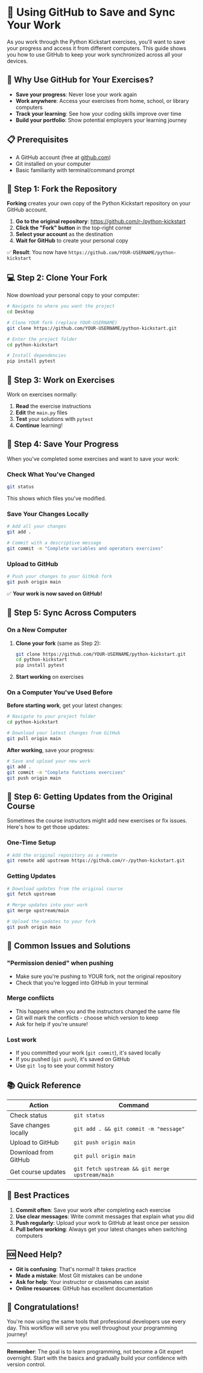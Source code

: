 # 🐙 Using GitHub to Save and Sync Your Work

As you work through the Python Kickstart exercises, you'll want to save your progress and access it from different computers. This guide shows you how to use GitHub to keep your work synchronized across all your devices.

## 🤔 Why Use GitHub for Your Exercises?

- **Save your progress**: Never lose your work again
- **Work anywhere**: Access your exercises from home, school, or library computers
- **Track your learning**: See how your coding skills improve over time
- **Build your portfolio**: Show potential employers your learning journey

## 📋 Prerequisites

- A GitHub account (free at [github.com](https://github.com))
- Git installed on your computer
- Basic familiarity with terminal/command prompt

## 🍴 Step 1: Fork the Repository

**Forking** creates your own copy of the Python Kickstart repository on your GitHub account.

1. **Go to the original repository**: https://github.com/r-/python-kickstart
2. **Click the "Fork" button** in the top-right corner
3. **Select your account** as the destination
4. **Wait for GitHub** to create your personal copy

✅ **Result**: You now have `https://github.com/YOUR-USERNAME/python-kickstart`

## 💻 Step 2: Clone Your Fork

Now download your personal copy to your computer:

```bash
# Navigate to where you want the project
cd Desktop

# Clone YOUR fork (replace YOUR-USERNAME)
git clone https://github.com/YOUR-USERNAME/python-kickstart.git

# Enter the project folder
cd python-kickstart

# Install dependencies
pip install pytest
```

## 📝 Step 3: Work on Exercises

Work on exercises normally:

1. **Read** the exercise instructions
2. **Edit** the `main.py` files
3. **Test** your solutions with `pytest`
4. **Continue** learning!

## 💾 Step 4: Save Your Progress

When you've completed some exercises and want to save your work:

### Check What You've Changed
```bash
git status
```
This shows which files you've modified.

### Save Your Changes Locally
```bash
# Add all your changes
git add .

# Commit with a descriptive message
git commit -m "Complete variables and operators exercises"
```

### Upload to GitHub
```bash
# Push your changes to your GitHub fork
git push origin main
```

✅ **Your work is now saved on GitHub!**

## 🔄 Step 5: Sync Across Computers

### On a New Computer

1. **Clone your fork** (same as Step 2):
   ```bash
   git clone https://github.com/YOUR-USERNAME/python-kickstart.git
   cd python-kickstart
   pip install pytest
   ```

2. **Start working** on exercises

### On a Computer You've Used Before

**Before starting work**, get your latest changes:
```bash
# Navigate to your project folder
cd python-kickstart

# Download your latest changes from GitHub
git pull origin main
```

**After working**, save your progress:
```bash
# Save and upload your new work
git add .
git commit -m "Complete functions exercises"
git push origin main
```

## 🔄 Step 6: Getting Updates from the Original Course

Sometimes the course instructors might add new exercises or fix issues. Here's how to get those updates:

### One-Time Setup
```bash
# Add the original repository as a remote
git remote add upstream https://github.com/r-/python-kickstart.git
```

### Getting Updates
```bash
# Download updates from the original course
git fetch upstream

# Merge updates into your work
git merge upstream/main

# Upload the updates to your fork
git push origin main
```

## 🚨 Common Issues and Solutions

### "Permission denied" when pushing
- Make sure you're pushing to YOUR fork, not the original repository
- Check that you're logged into GitHub in your terminal

### Merge conflicts
- This happens when you and the instructors changed the same file
- Git will mark the conflicts - choose which version to keep
- Ask for help if you're unsure!

### Lost work
- If you committed your work (`git commit`), it's saved locally
- If you pushed (`git push`), it's saved on GitHub
- Use `git log` to see your commit history

## 📚 Quick Reference

| Action | Command |
|--------|---------|
| Check status | `git status` |
| Save changes locally | `git add . && git commit -m "message"` |
| Upload to GitHub | `git push origin main` |
| Download from GitHub | `git pull origin main` |
| Get course updates | `git fetch upstream && git merge upstream/main` |

## 🎯 Best Practices

1. **Commit often**: Save your work after completing each exercise
2. **Use clear messages**: Write commit messages that explain what you did
3. **Push regularly**: Upload your work to GitHub at least once per session
4. **Pull before working**: Always get your latest changes when switching computers

## 🆘 Need Help?

- **Git is confusing**: That's normal! It takes practice
- **Made a mistake**: Most Git mistakes can be undone
- **Ask for help**: Your instructor or classmates can assist
- **Online resources**: GitHub has excellent documentation

## 🎉 Congratulations!

You're now using the same tools that professional developers use every day. This workflow will serve you well throughout your programming journey!

---

**Remember**: The goal is to learn programming, not become a Git expert overnight. Start with the basics and gradually build your confidence with version control.